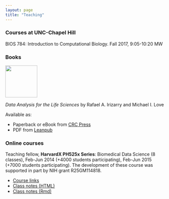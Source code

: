 ```yaml
---
layout: page
title: "Teaching"
---
```


### Courses at UNC-Chapel Hill

BIOS 784: Introduction to Computational Biology. Fall 2017, 9:05-10:20 MW

### Books

[<img width="100" src="https://s3.amazonaws.com/titlepages.leanpub.com/dataanalysisforthelifesciences/large?1443014076">](https://leanpub.com/dataanalysisforthelifesciences/)

*Data Analysis for the Life Sciences* by Rafael A. Irizarry and Michael I. Love

Available as:

* Paperback or eBook from [CRC Press](https://www.crcpress.com/Data-Analysis-for-the-Life-Sciences-with-R/Irizarry-Love/p/book/9781498775670)
* PDF from [Leanpub](https://leanpub.com/dataanalysisforthelifesciences/)

### Online courses

Teaching fellow, **HarvardX PH525x Series**: Biomedical Data Science
(8 classes), Feb-Jun 2014 (+4000 students participating), Feb-Jun 2015 (+7000 students
participating). The development of these course was supported in part by NIH grant R25GM114818.

* [Course links](http://genomicsclass.github.io/book/pages/classes.html) 
* [Class notes (HTML)](http://genomicsclass.github.io/book/)
* [Class notes (Rmd)](https://github.com/genomicsclass/labs)


